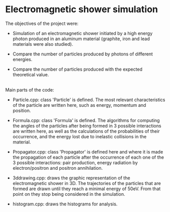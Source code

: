 # Electromagnetic shower simulation

The objectives of the project were:

* Simulation of an electromagnetic shower initiated by a high energy photon produced in an aluminum material (graphite, iron and lead materials were also studied). 

* Compare the number of particles produced by photons of different energies.

* Compare the number of particles produced with the expected theoretical value.

<br/>
Main parts of the code:

* Particle.cpp: class 'Particle' is defined. The most relevant characteristics of the particle are written here, such as energy, momentum and position.

* Formula.cpp: class 'Formula' is defined. The algorithms for computing the angles of the particles after being formed in 3 possible interactions are written here, as well as the calculations of the probabilities of their occurrence, and the energy lost due to inelastic collisions in the material.

* Propagator.cpp: class 'Propagator' is defined here and where it is made the propagation of each particle after the occurrence of each one of the 3 possible interactions: pair production, energy radiation by electron/positron and positron annihilation.

* 3ddrawing.cpp: draws the graphic representation of the electromagnetic shower in 3D. The trajectories of the particles that are formed are drawn until they reach a minimal energy of 50eV. From that point on they stop being considered in the simulation.

* histogram.cpp: draws the histograms for analysis. 

